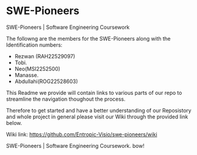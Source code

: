 # SWE-Pioneers
SWE-Pioneers | Software Engineering Coursework


The followng are the members for the SWE-Pioneers along with the Identification numbers:
* Rezwan (RAH22529097)
* Tobi.
* Neo(MSI2252500)
* Manasse.
* Abdullahi(ROG22528603)

This Readme we provide will contain links to various parts of our repo to streamline the navigation thoughout the process. 

Therefore to get started and have a better understanding of our Reposistory and whole project in general please visit our Wiki through the provided link below.

Wiki link:
https://github.com/Entropic-Visio/swe-pioneers/wiki

SWE-Pioneers | Software Engineering Coursework.
bow! 